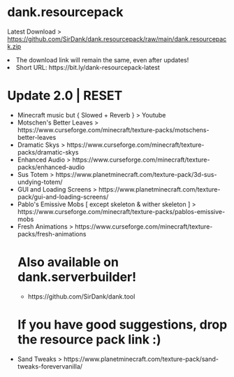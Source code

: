 # dank.resourcepack
Latest Download > https://github.com/SirDank/dank.resourcepack/raw/main/dank.resourcepack.zip
<li> The download link will remain the same, even after updates! </li>
<li> Short URL: https://bit.ly/dank-resourcepack-latest </li>

<h1> Update 2.0 | RESET </h1>
<ul>
<li> Minecraft music but { Slowed + Reverb } > Youtube </li>
<li> Motschen's Better Leaves > https://www.curseforge.com/minecraft/texture-packs/motschens-better-leaves </li>
<li> Dramatic Skys > https://www.curseforge.com/minecraft/texture-packs/dramatic-skys </li>
<li> Enhanced Audio > https://www.curseforge.com/minecraft/texture-packs/enhanced-audio </li>
<li> Sus Totem > https://www.planetminecraft.com/texture-pack/3d-sus-undying-totem/ </li>
<li> GUI and Loading Screens > https://www.planetminecraft.com/texture-pack/gui-and-loading-screens/ </li>
<li> Pablo's Emissive Mobs [ except skeleton & wither skeleton ] > https://www.curseforge.com/minecraft/texture-packs/pablos-emissive-mobs </li>
<li> Fresh Animations > https://www.curseforge.com/minecraft/texture-packs/fresh-animations </li>

<h1> Also available on dank.serverbuilder! </h1>
<ul>
<li> https://github.com/SirDank/dank.tool </li>
</ul>

<h1> If you have good suggestions, drop the resource pack link :) </h1>
<li> Sand Tweaks > https://www.planetminecraft.com/texture-pack/sand-tweaks-forevervanilla/ </li>

